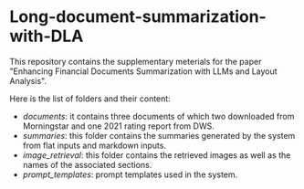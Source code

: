 # Long-document-summarization-with-DLA

This repository contains the supplementary meterials for the paper "Enhancing Financial Documents Summarization with LLMs and Layout Analysis".

Here is the list of folders and their content:
- *documents*: it contains three documents of which two downloaded from Morningstar and one 2021 rating report from DWS.
- *summaries*: this folder contains the summaries generated by the system from flat inputs and markdown inputs.
- *image_retrieval*: this folder contains the retrieved images as well as the names of the associated sections.
- *prompt_templates*: prompt templates used in the system.
